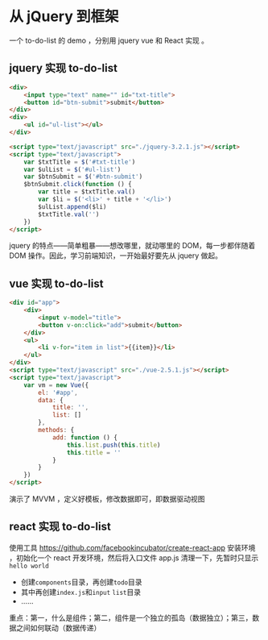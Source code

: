 # 从 jQuery 到框架

一个 to-do-list 的 demo ，分别用 jquery vue 和 React 实现 。

## jquery 实现 to-do-list

``` html
<div>
    <input type="text" name="" id="txt-title">
    <button id="btn-submit">submit</button>
</div>
<div>
    <ul id="ul-list"></ul>
</div>

<script type="text/javascript" src="./jquery-3.2.1.js"></script>
<script type="text/javascript">
    var $txtTitle = $('#txt-title')
    var $ulList = $('#ul-list')
    var $btnSubmit = $('#btn-submit')
    $btnSubmit.click(function () {
        var title = $txtTitle.val()
        var $li = $('<li>' + title + '</li>')
        $ulList.append($li)
        $txtTitle.val('')
    })
</script>
```

jquery 的特点——简单粗暴——想改哪里，就动哪里的 DOM，每一步都伴随着 DOM 操作。因此，学习前端知识，一开始最好要先从 jquery 做起。

## vue 实现 to-do-list

``` html
<div id="app">
    <div>
        <input v-model="title">
        <button v-on:click="add">submit</button>
    </div>
    <ul>
        <li v-for="item in list">{{item}}</li>
    </ul>
</div>
<script type="text/javascript" src="./vue-2.5.1.js"></script>
<script type="text/javascript">
    var vm = new Vue({
        el: '#app',
        data: {
            title: '',
            list: []
        },
        methods: {
            add: function () {
                this.list.push(this.title)
                this.title = ''
            }
        }
    })
</script>
```

演示了 MVVM ，定义好模板，修改数据即可，即数据驱动视图

## react 实现 to-do-list

使用工具 https://github.com/facebookincubator/create-react-app 安装环境 ，初始化一个 react 开发环境，然后将入口文件 app.js 清理一下，先暂时只显示`hello world`


- 创建`components`目录，再创建`todo`目录
- 其中再创建`index.js`和`input` `list`目录
- ……

重点：第一，什么是组件；第二，组件是一个独立的孤岛（数据独立）；第三，数据之间如何联动（数据传递）



